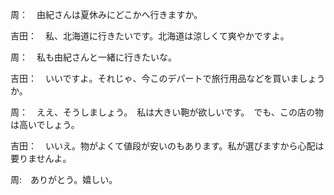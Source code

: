 周：　由紀さんは夏休みにどこかへ行きますか。

吉田：　私、北海道に行きたいです。北海道は涼しくて爽やかですよ。

周：　私も由紀さんと一緒に行きたいな。

吉田：　いいですよ。それじゃ、今このデパートで旅行用品などを買いましょうか。

周：　ええ、そうしましょう。　私は大きい鞄が欲しいです。　でも、この店の物は高いでしょう。

吉田：　いいえ。物がよくて値段が安いのもあります。私が選びますから心配は要りませんよ。

周:　ありがとう。嬉しい。
